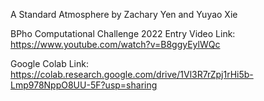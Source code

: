 A Standard Atmosphere
by Zachary Yen and Yuyao Xie

BPho Computational Challenge 2022 Entry
Video Link: https://www.youtube.com/watch?v=B8ggyEylWQc

Google Colab Link: https://colab.research.google.com/drive/1Vl3R7rZpj1rHi5b-Lmp978NppO8UU-5F?usp=sharing
